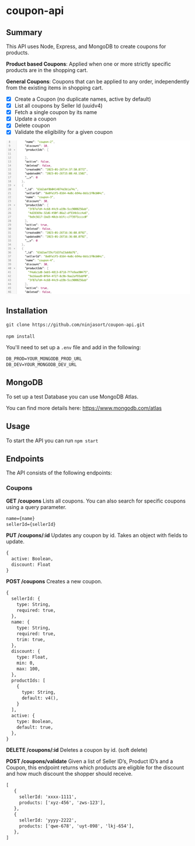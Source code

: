 # coupon-api

## Summary

This API uses Node, Express, and MongoDB to create coupons for products.

**Product based Coupons**: Applied when one or more strictly specific products
are in the shopping cart.

**General Coupons**: Coupons that can be applied to any order, independently
from the existing items in shopping cart.

- [x] Create a Coupon (no duplicate names, active by default)
- [x] List all coupons by Seller Id (uuidv4)
- [x] Fetch a single coupon by its name
- [x] Update a coupon
- [x] Delete coupon
- [x] Validate the eligibility for a given coupon

![](images/json-response.png)

## Installation

```
git clone https://github.com/ninjasort/coupon-api.git

npm install
```

You'll need to set up a `.env` file and add in the following:

```
DB_PROD=YOUR_MONGODB_PROD_URL
DB_DEV=YOUR_MONGODB_DEV_URL
```

## MongoDB

To set up a test Database you can use MongoDB Atlas.

You can find more details here: https://www.mongodb.com/atlas

## Usage

To start the API you can run `npm start`

## Endpoints

The API consists of the following endpoints:

### Coupons

**GET /coupons**
Lists all coupons. You can also search for specific coupons using a query parameter.

```
name={name}
sellerId={sellerId}
```

**PUT /coupons/:id**
Updates any coupon by id. Takes an object with fields to update.

```
{
  active: Boolean,
  discount: Float
}
```

**POST /coupons**
Creates a new coupon.

```
{
  sellerId: {
    type: String,
    required: true,
  },
  name: {
    type: String,
    required: true,
    trim: true,
  },
  discount: {
    type: Float,
    min: 0,
    max: 100,
  },
  productIds: [
    {
      type: String,
      default: v4(),
    }
  ],
  active: {
    type: Boolean,
    default: true,
  },
}
```

**DELETE /coupons/:id**
Deletes a coupon by id. (soft delete)

**POST /coupons/validate**
Given a list of Seller ID’s, Product ID’s and a Coupon, this endpoint returns which products are eligible for the discount and how much discount the shopper should receive.

```
[
   {
     sellerId: 'xxxx-1111',
     products: ['xyz-456', 'zws-123'],
   },
   {
     sellerId: 'yyyy-2222',
     products: ['qwe-678', 'uyt-098', 'lkj-654'],
   },
]
```
